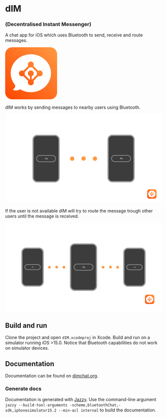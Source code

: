 # dIM
### (Decentralised Instant Messenger)

A chat app for iOS which uses Bluetooth to send, receive and route messages.

![icon](./images/icon.png "dIM")


dIM works by sending messages to nearby users using Bluetooth.

![local](./images/local.png)

If the user is not available dIM will try to route the message trough other users until the message is received.

![local](./images/relay.png)

## Build and run
Clone the project and open `dIM.xcodeproj` in Xcode. Build and run on
a simulator running iOS >15.0. Notice that Bluetooth capabilities do not work
on simulator devices.

## Documentation
Documentation can be found on [dimchat.org](https://www.dimchat.org).

### Generate docs
Documentation is generated with [Jazzy](https://github.com/realm/jazzy). Use
the command-line argument `jazzy --build-tool-arguments
-scheme,bluetoothChat,-sdk,iphonesimulator15.2 --min-acl internal` to build the
documentation.
